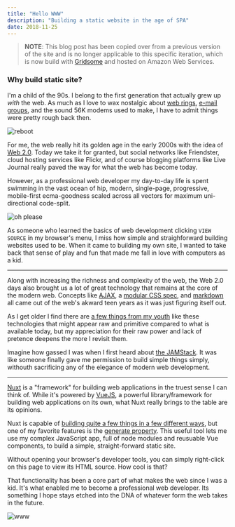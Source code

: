 ```yaml
---
title: "Hello WWW"
description: "Building a static website in the age of SPA"
date: 2018-11-25
---
```


> **NOTE**: This blog post has been copied over from a previous version of the site and is no longer applicable to this specific iteration, which is now build with [Gridsome](https://gridsome.org) and hosted on Amazon Web Services.

### Why build static site?

I'm a child of the 90s. I belong to the first generation that actually grew up *with* the web. As much as I love to wax nostalgic about [web rings](https://ourspace.neocities.org/), [e-mail groups](http://hyperreal.org/), and the sound 56K modems used to make, I have to admit things were pretty rough back then.

![reboot](https://media.giphy.com/media/ELLghSfb6ioTu/giphy.gif)

For me, the web really hit its golden age in the early 2000s with the idea of [Web 2.0](https://en.wikipedia.org/wiki/Web_2.0). Today we take it for granted, but social networks like Friendster, cloud hosting services like Flickr, and of course blogging platforms like Live Journal really paved the way for what the web has become today.

However, as a professional web developer my day-to-day life is spent swimming in the vast ocean of hip, modern, single-page, progressive, mobile-first ecma-goodness scaled across all vectors for maximum uni-directional code-split.

![oh please](https://media.giphy.com/media/dWhHUkuWnGxFK/giphy.gif)

As someone who learned the basics of web development clicking `VIEW SOURCE` in my browser's menu, I miss how simple and straighforward building websites used to be. When it came to building my own site, I wanted to take back that sense of play and fun that made me fall in love with computers as a kid.

---

Along with increasing the richness and complexity of the web, the Web 2.0 days also brought us a lot of great technology that remains at the core of the modern web. Concepts like [AJAX](https://en.wikipedia.org/wiki/Ajax_(programming)), a [modular CSS spec](https://en.wikipedia.org/wiki/Cascading_Style_Sheets#CSS_2.1), and [markdown](https://en.wikipedia.org/wiki/Markdown) all came out of the web's akward teen years as it was just figuring itself out.

As I get older I find there are [a few things from my youth](https://www.discogs.com/Dropdead-Dropdead/master/232096) like these technologies that might appear raw and primitive compared to what is available today, but my appreciation for their raw power and lack of pretence deepens the more I revisit them.

Imagine how gassed I was when I first heard about [the JAMStack](https://jamstack.org/). It was like someone finally gave me permission to build simple things simply, withouth sacrificing any of the elegance of modern web development.

---

[Nuxt](https://nuxtjs.org/) is a "framework" for building web applications in the truest sense I can think of. While it's powered by [VueJS](http://vuejs.org/), a powerful library/framework for building web applications on its own, what Nuxt really brings to the table are its opinions.

Nuxt is capable of [building quite a few things in a few different ways](https://twitter.com/hecktarzuli/status/1071438919781281792), but one of my favorite features is the [generate property](https://nuxtjs.org/api/configuration-generate/). This useful tool lets me use my complex JavaScript app, full of node modules and reusuable Vue components, to build a simple, straight-forward static site.

Without opening your browser's developer tools, you can simply right-click on this page to view its HTML source. How cool is that?

That functionality has been a core part of what makes the web since I was a kid. It's what enabled me to become a professional web developer. Its something I hope stays etched into the DNA of whatever form the web takes in the future.

![www](https://media.giphy.com/media/RxR1KghIie2iI/giphy.gif)

